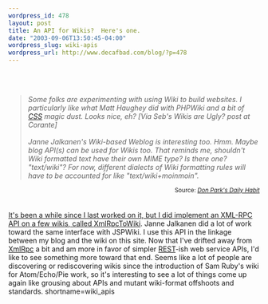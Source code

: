 ```yaml
--- 
wordpress_id: 478
layout: post
title: An API for Wikis?  Here's one.
date: "2003-09-06T13:50:45-04:00"
wordpress_slug: wiki-apis
wordpress_url: http://www.decafbad.com/blog/?p=478
---
```

<br /><br />
<blockquote><i>Some folks are experimenting with using Wiki to build websites.  I particularly like what Matt Haughey did with PHPWiki and a bit of <a href="http://www.decafbad.com/twiki/bin/view/Main/CSS">CSS</a> magic dust.  Looks nice, eh?  [Via Seb's Wikis are Ugly? post at Corante]
<br /><br />
Janne Jalkanen's Wiki-based Weblog is interesting too.  Hmm.  Maybe blog API(s) can be used for Wikis too.  That reminds me, shouldn't Wiki formatted text have their own MIME type?  Is there one?  "text/wiki"?  For now, different dialects of Wiki formatting rules will have to be accounted for like "text/wiki+moinmoin".</i></blockquote><div class="credit" align="right"><small>Source: <cite><a href="http://www.docuverse.com/blog/donpark/2003/09/05.html#a859">Don Park's Daily Habit</s></cite></small></div>
<br /><br />
It's been a while since I last worked on it, but I did implement an
XML-RPC API on a few wikis, called <a href="http://www.decafbad.com/twiki/bin/view/Main/XmlRpcToWiki">XmlRpcToWiki</a>.  Janne Jalkanen
did a lot of work toward the same interface with JSPWiki.  I use this API
in the linkage between my blog and the wiki on this site.  Now that
I've drifted away from <a href="http://www.decafbad.com/twiki/bin/view/Main/XmlRpc">XmlRpc</a> a bit and am more in favor of simpler
<a href="http://www.decafbad.com/twiki/bin/view/Main/REST">REST</a>-ish web service APIs, I'd like to see something more toward that
end.  Seems like a lot of people are discovering or rediscovering
wikis since the introduction of Sam Ruby's wiki for Atom/Echo/Pie
work, so it's interesting to see a lot of things come up again like
grousing about APIs and mutant wiki-format offshoots and standards.
<!--more-->
shortname=wiki_apis
